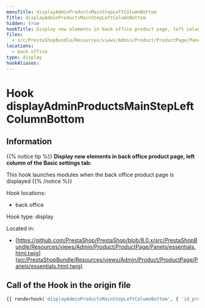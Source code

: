 ```yaml
---
menuTitle: displayAdminProductsMainStepLeftColumnBottom
Title: displayAdminProductsMainStepLeftColumnBottom
hidden: true
hookTitle: Display new elements in back office product page, left column of the Basic settings tab
files:
  - src/PrestaShopBundle/Resources/views/Admin/Product/ProductPage/Panels/essentials.html.twig
locations:
  - back office
type: display
hookAliases:
---
```


# Hook displayAdminProductsMainStepLeftColumnBottom

## Information

{{% notice tip %}}
**Display new elements in back office product page, left column of the Basic settings tab:** 

This hook launches modules when the back office product page is displayed
{{% /notice %}}

Hook locations: 
  - back office

Hook type: display

Located in: 
  - [https://github.com/PrestaShop/PrestaShop/blob/8.0.x/src/PrestaShopBundle/Resources/views/Admin/Product/ProductPage/Panels/essentials.html.twig](src/PrestaShopBundle/Resources/views/Admin/Product/ProductPage/Panels/essentials.html.twig)

## Call of the Hook in the origin file

```php
{{ renderhook('displayAdminProductsMainStepLeftColumnBottom', { 'id_product': productId }) }}
```